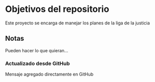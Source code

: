 # Objetivos del repositorio

Este proyecto se encarga de manejar los planes de la liga de la justicia


## Notas
Pueden hacer lo que quieran...


### Actualizado desde GitHub
Mensaje agregado directamente en GitHub
